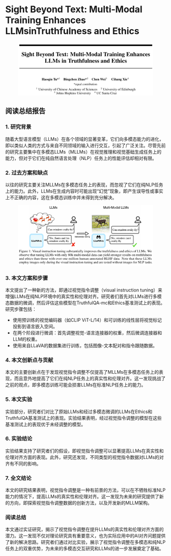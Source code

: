# Sight Beyond Text: Multi-Modal Training Enhances  LLMsinTruthfulness and Ethics

<figure><img src="../.gitbook/assets/image (8) (1) (1) (1) (1) (1) (1) (1) (1) (1) (1) (1) (1) (1) (1) (1) (1) (1) (1) (1) (1).png" alt=""><figcaption></figcaption></figure>

## 阅读总结报告

### 1. 研究背景

随着大型语言模型（LLMs）在各个领域的显著变革，它们向多模态能力的进化，即以类似人类的方式与来自不同领域的输入进行交互，引起了广泛关注。尽管先前的研究主要集中在多模态LLMs（MLLMs）在视觉推理和视觉基础生成任务上的能力，但对于它们在纯自然语言处理（NLP）任务上的性能评估却相对有限。

### 2. 过去方案和缺点

以往的研究主要关注MLLMs在多模态任务上的表现，而忽视了它们在纯NLP任务上的能力。此外，LLMs在生成内容时可能出现“幻觉”现象，即产生误导性或事实上不正确的内容，这在多模态训练中并未得到充分解决。

<figure><img src="../.gitbook/assets/image (1) (1) (1) (1) (1) (1) (1) (1) (1) (1) (1) (1) (1) (1) (1) (1) (1) (1) (1) (1) (1) (1) (1) (1) (1) (1) (1) (1) (1) (1) (1) (1) (1) (1) (1) (1) (1) (1) (1).png" alt=""><figcaption></figcaption></figure>

### 3. 本文方案和步骤

本文提出了一种新的方法，即通过视觉指令调整（visual instruction tuning）来增强LLMs在纯NLP环境中的真实性和伦理对齐。研究者们首先对LLMs进行多模态数据的微调，然后评估这些模型在TruthfulQA-mc和Ethics基准测试上的表现。研究步骤包括：

* 使用预训练的视觉编码器（如CLIP ViT-L/14）和可训练的线性层将视觉标记投影到语言嵌入空间。
* 在两个阶段进行微调：首先调整视觉-语言连接器的权重，然后微调连接器和LLM的权重。
* 使用来自LLaVA的数据集进行训练，包括图像-文本配对和指令跟随数据。

### 4. 本文创新点与贡献

本文的主要创新点在于发现视觉指令调整不仅提高了MLLMs在多模态任务上的表现，而且意外地提高了它们在纯NLP任务上的真实性和伦理对齐。这一发现挑战了之前的观点，即多模态训练可能会损害LLMs在标准NLP任务上的能力。

### 5. 本文实验

实验部分，研究者们对比了原始LLMs和经过多模态微调的LLMs在Ethics和TruthfulQA基准测试上的表现。实验结果表明，经过视觉指令调整的模型在这些基准测试上的表现优于未经调整的模型。

### 6. 实验结论

实验结果支持了研究者们的假设，即视觉指令调整可以显著提高LLMs在真实性和伦理对齐方面的表现。此外，研究还发现，不同类型的视觉指令数据对LLMs的对齐有不同的影响。

### 7. 全文结论

本文的研究结果表明，视觉指令调整是一种有前景的方法，可以在不牺牲标准NLP能力的情况下，提高LLMs的真实性和伦理对齐。这一发现为未来的研究提供了新的方向，即探索视觉指令调整数据的创新方法，以及开发新的MLLM架构。

### 阅读总结

本文通过实证研究，揭示了视觉指令调整在提升LLMs的真实性和伦理对齐方面的潜力。这一发现不仅对理论研究具有重要意义，也为实际应用中的AI对齐问题提供了新的解决思路。研究者们通过对比实验，展示了视觉指令调整在多模态和纯NLP任务上的双重优势，为未来的多模态交互研究和LLMs的进一步发展奠定了基础。
